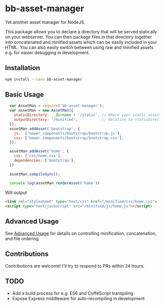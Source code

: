 # bb-asset-manager
Yet another asset manager for NodeJS.

This package allows you to declare a directory that will be served statically on your webserver.
You can then package files in that directory together into concatenated and minified assets
which can be easily included in your HTML. You can also easily switch between using raw and minified
assets e.g. for easier debugging in development.

## Installation
```bash
npm install --save bb-asset-manager
```

## Basic Usage
```js
  var AssetMan = require('bb-asset-manager');
  var assetMan = new AssetMan({
    staticDirectory: __dirname + '/static', // Where your static assets live
    outputDirectory: '/minified',           // Relative to staticDirectory
  });
  assetMan.addAsset('bootstrap', {
    js:  ['bower_components/bootstrap/bootstrap.js'],
    css: ['bower_components/bootstrap/bootstrap.css'],
  });

  assetMan.addAsset('home', {
    css: ['css/home.css'],
    dependencies: ['bootstrap'],
  })
  
  assetMan.compileSync();
  
  console.log(assetMan.renderAsset('home'))
```

Will output

```html
<link rel="stylesheet" type="text/css" href="/minified/css/home.css">
<script type="text/javascript" src="/minified/js/home.js"></script>
```

## Advanced Usage
See [Advanced Usage](AdvancedUsage.md) for details on controlling minification,
concatenation, and file ordering.


## Contributions
Contributions are welcome! I'll try to respond to PRs within 24 hours.

## TODO
* Add a build process for e.g. ES6 and CoffeScript transpiling
* Expose Express middleware for auto-recompiling in development
